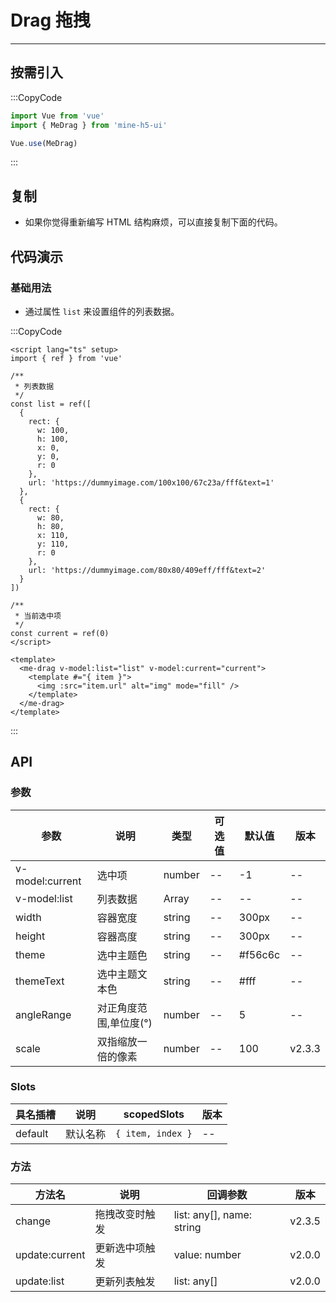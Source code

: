 # Drag 拖拽

---

## 按需引入

:::CopyCode

```js
import Vue from 'vue'
import { MeDrag } from 'mine-h5-ui'

Vue.use(MeDrag)
```

:::

## 复制

- 如果你觉得重新编写 HTML 结构麻烦，可以直接复制下面的代码。

## 代码演示

### 基础用法

- 通过属性 `list` 来设置组件的列表数据。

:::CopyCode

```vue
<script lang="ts" setup>
import { ref } from 'vue'

/**
 * 列表数据
 */
const list = ref([
  {
    rect: {
      w: 100,
      h: 100,
      x: 0,
      y: 0,
      r: 0
    },
    url: 'https://dummyimage.com/100x100/67c23a/fff&text=1'
  },
  {
    rect: {
      w: 80,
      h: 80,
      x: 110,
      y: 110,
      r: 0
    },
    url: 'https://dummyimage.com/80x80/409eff/fff&text=2'
  }
])

/**
 * 当前选中项
 */
const current = ref(0)
</script>

<template>
  <me-drag v-model:list="list" v-model:current="current">
    <template #="{ item }">
      <img :src="item.url" alt="img" mode="fill" />
    </template>
  </me-drag>
</template>
```

:::

## API

### 参数

| 参数            | 说明                   | 类型   | 可选值 | 默认值  | 版本   |
| --------------- | ---------------------- | ------ | ------ | ------- | ------ |
| v-model:current | 选中项                 | number | --     | -1      | --     |
| v-model:list    | 列表数据               | Array  | --     | --      | --     |
| width           | 容器宽度               | string | --     | 300px   | --     |
| height          | 容器高度               | string | --     | 300px   | --     |
| theme           | 选中主题色             | string | --     | #f56c6c | --     |
| themeText       | 选中主题文本色         | string | --     | #fff    | --     |
| angleRange      | 对正角度范围,单位度(°) | number | --     | 5       | --     |
| scale           | 双指缩放一倍的像素     | number | --     | 100     | v2.3.3 |

### Slots

| 具名插槽 | 说明     | scopedSlots       | 版本 |
| -------- | -------- | ----------------- | ---- |
| default  | 默认名称 | `{ item, index }` | --   |

### 方法

| 方法名         | 说明           | 回调参数                  | 版本   |
| -------------- | -------------- | ------------------------- | ------ |
| change         | 拖拽改变时触发 | list: any[], name: string | v2.3.5 |
| update:current | 更新选中项触发 | value: number             | v2.0.0 |
| update:list    | 更新列表触发   | list: any[]               | v2.0.0 |
